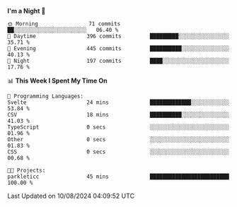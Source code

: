 <!--START_SECTION:waka-->
**I'm a Night 🦉** 

```text
🌞 Morning                71 commits          ██░░░░░░░░░░░░░░░░░░░░░░░   06.40 % 
🌆 Daytime                396 commits         █████████░░░░░░░░░░░░░░░░   35.71 % 
🌃 Evening                445 commits         ██████████░░░░░░░░░░░░░░░   40.13 % 
🌙 Night                  197 commits         ████░░░░░░░░░░░░░░░░░░░░░   17.76 % 
```


📊 **This Week I Spent My Time On** 

```text
💬 Programming Languages: 
Svelte                   24 mins             █████████████░░░░░░░░░░░░   53.84 % 
CSV                      18 mins             ██████████░░░░░░░░░░░░░░░   41.03 % 
TypeScript               0 secs              ░░░░░░░░░░░░░░░░░░░░░░░░░   01.96 % 
Other                    0 secs              ░░░░░░░░░░░░░░░░░░░░░░░░░   01.83 % 
CSS                      0 secs              ░░░░░░░░░░░░░░░░░░░░░░░░░   00.68 % 

🐱‍💻 Projects: 
parkleticc               45 mins             █████████████████████████   100.00 % 
```


 Last Updated on 10/08/2024 04:09:52 UTC
<!--END_SECTION:waka-->
